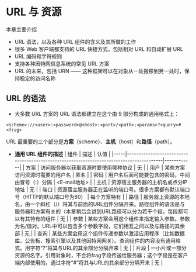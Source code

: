 # URL 与 资源
本章主要介绍

- URL 语法，以及各种 URL 组件的含义及其所做的工作
- 很多 Web 客户端都支持的 URL 快捷方式，包括相对 URL 和自动扩展 URL
- URL 编码和字符规则
- 支持各种因特网信息系统的常见 URL 方案
- URL 的未来，包括 URN —— 这种框架可以在对象从一处搬移到另一处时，保持稳定的访问名称

## URL 的语法
+ 大多数 URL 方案的 URL 语法都建立在这个由 9 部分构成的通用格式上：
```
<scheme>://<user>:<password>@<host>:<port>/<path>;<params>?<query>#<frag>
```

URL 最重要的三个部分是**方案**（scheme）、**主机**（host）和**路径**（path）。

+ **通用 URL 组件的描述**
| 组件  | 描述                                                                                      | 认值         |
|-----|-----------------------------------------------------------------------------------------|------------|
| 方案  | 访问服务器以获取资源时要使用哪种协议                                                                      | 无          |
| 用户  | 某些方案访问资源时需要的用户名                                                                         | 匿名         |
| 密码  | 用户名后面可能要包含的密码，中间由冒号（:）分隔                                                                | <E-mail地址> |
| 主机  | 资源宿主服务器的主机名或点分IP地址                                                                      | 无          |
| 端口  | 资源宿主服务器正在监听的端口号。很多方案都有默认端口号（HTTP的默认端口号为80）                                              | 每个方案特有     |
| 路径  | 服务器上资源的本地名，由一个斜杠（/）将其与前面的URL组件分隔开来。路径组件的语法是与服务器和方案有关的（本章稍后会讲到URL路径可以分为若干个段，每段都可以有其特有的组件 | 无          |
| 参数  | 某些方案会用这个组件来指定输入参数。参数为名/值对。URL中可以包含多个参数字段，它们相互之间以及与路径的其余部                                | 无          |
| 查询  | 某些方案会用这个组件传递参数以激活应用程序（比如数据库、公告板、搜索引擎以及其他因特网网关）。查询组件的内容没有通用格式。用字符“?”将其与URL的其余部分分隔开来      | 无          |
| 片段  | 一小片或一部分资源的名字。引用对象时，不会将frag字段传送给服务器；这个字段是在客户端内部使用的。通过字符“#”将其与URL的其余部分分隔开来                | 无          |

